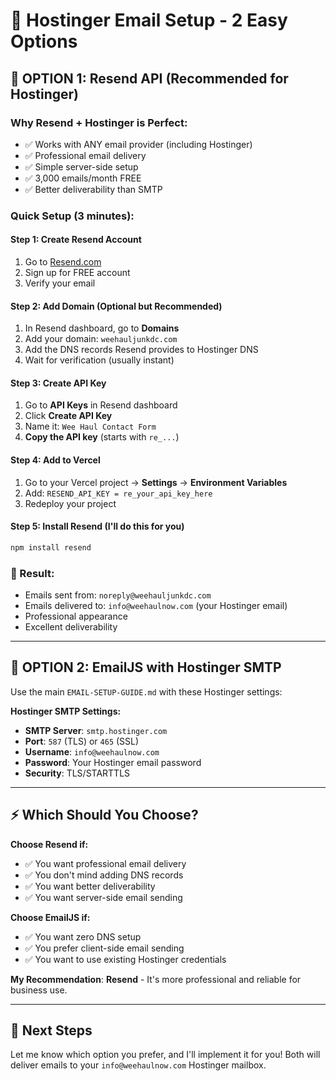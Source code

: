 # 📧 Hostinger Email Setup - 2 Easy Options

## 🚀 OPTION 1: Resend API (Recommended for Hostinger)

### Why Resend + Hostinger is Perfect:
- ✅ Works with ANY email provider (including Hostinger)
- ✅ Professional email delivery
- ✅ Simple server-side setup
- ✅ 3,000 emails/month FREE
- ✅ Better deliverability than SMTP

### Quick Setup (3 minutes):

#### Step 1: Create Resend Account
1. Go to [Resend.com](https://resend.com/)
2. Sign up for FREE account
3. Verify your email

#### Step 2: Add Domain (Optional but Recommended)
1. In Resend dashboard, go to **Domains**
2. Add your domain: `weehauljunkdc.com`
3. Add the DNS records Resend provides to Hostinger DNS
4. Wait for verification (usually instant)

#### Step 3: Create API Key
1. Go to **API Keys** in Resend dashboard
2. Click **Create API Key**
3. Name it: `Wee Haul Contact Form`
4. **Copy the API key** (starts with `re_...`)

#### Step 4: Add to Vercel
1. Go to your Vercel project → **Settings** → **Environment Variables**
2. Add: `RESEND_API_KEY = re_your_api_key_here`
3. Redeploy your project

#### Step 5: Install Resend (I'll do this for you)
```bash
npm install resend
```

### 🎯 Result:
- Emails sent from: `noreply@weehauljunkdc.com` 
- Emails delivered to: `info@weehaulnow.com` (your Hostinger email)
- Professional appearance
- Excellent deliverability

---

## 🔧 OPTION 2: EmailJS with Hostinger SMTP

Use the main `EMAIL-SETUP-GUIDE.md` with these Hostinger settings:

**Hostinger SMTP Settings:**
- **SMTP Server**: `smtp.hostinger.com`
- **Port**: `587` (TLS) or `465` (SSL)
- **Username**: `info@weehaulnow.com`
- **Password**: Your Hostinger email password
- **Security**: TLS/STARTTLS

---

## ⚡ Which Should You Choose?

**Choose Resend if:**
- ✅ You want professional email delivery
- ✅ You don't mind adding DNS records
- ✅ You want better deliverability
- ✅ You want server-side email sending

**Choose EmailJS if:**
- ✅ You want zero DNS setup
- ✅ You prefer client-side email sending
- ✅ You want to use existing Hostinger credentials

**My Recommendation**: **Resend** - It's more professional and reliable for business use.

---

## 🚀 Next Steps

Let me know which option you prefer, and I'll implement it for you! Both will deliver emails to your `info@weehaulnow.com` Hostinger mailbox.